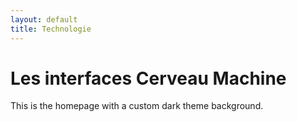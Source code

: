 ```yaml
---
layout: default
title: Technologie
---
```


<div class="background" style="background-image: url('/assets/images/bg1.jpg');">
  <h1>Les interfaces Cerveau Machine</h1>
  <p>This is the homepage with a custom dark theme background.</p>
</div>
